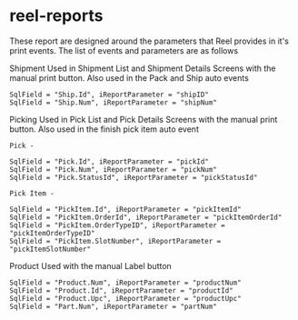 # reel-reports
These report are designed around the parameters that Reel provides in it's print events. The list of events and parameters are as follows

Shipment
Used in Shipment List and Shipment Details Screens with the manual print button. Also used in the Pack and Ship auto events
```
SqlField = "Ship.Id", iReportParameter = "shipID"
SqlField = "Ship.Num", iReportParameter = "shipNum"
```

Picking
Used in Pick List and Pick Details Screens with the manual print button. Also used in the finish pick item auto event
```
Pick - 

SqlField = "Pick.Id", iReportParameter = "pickId"
SqlField = "Pick.Num", iReportParameter = "pickNum"
SqlField = "Pick.StatusId", iReportParameter = "pickStatusId"

Pick Item - 

SqlField = "PickItem.Id", iReportParameter = "pickItemId"
SqlField = "PickItem.OrderId", iReportParameter = "pickItemOrderId"
SqlField = "PickItem.OrderTypeID", iReportParameter = "pickItemOrderTypeID"
SqlField = "PickItem.SlotNumber", iReportParameter = "pickItemSlotNumber"

```

Product
Used with the manual Label button
```
SqlField = "Product.Num", iReportParameter = "productNum"
SqlField = "Product.Id", iReportParameter = "productId" 
SqlField = "Product.Upc", iReportParameter = "productUpc"
SqlField = "Part.Num", iReportParameter = "partNum"
```
